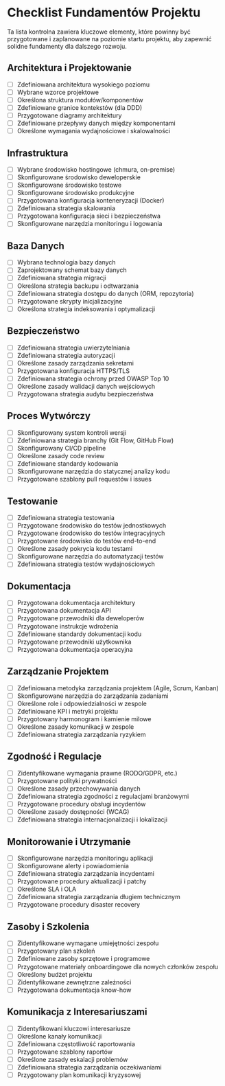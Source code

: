 # Checklist Fundamentów Projektu

Ta lista kontrolna zawiera kluczowe elementy, które powinny być przygotowane i zaplanowane na poziomie startu projektu, aby zapewnić solidne fundamenty dla dalszego rozwoju.

## Architektura i Projektowanie

- [ ] Zdefiniowana architektura wysokiego poziomu
- [ ] Wybrane wzorce projektowe
- [ ] Określona struktura modułów/komponentów
- [ ] Zdefiniowane granice kontekstów (dla DDD)
- [ ] Przygotowane diagramy architektury
- [ ] Zdefiniowane przepływy danych między komponentami
- [ ] Określone wymagania wydajnościowe i skalowalności

## Infrastruktura

- [ ] Wybrane środowisko hostingowe (chmura, on-premise)
- [ ] Skonfigurowane środowisko deweloperskie
- [ ] Skonfigurowane środowisko testowe
- [ ] Skonfigurowane środowisko produkcyjne
- [ ] Przygotowana konfiguracja konteneryzacji (Docker)
- [ ] Zdefiniowana strategia skalowania
- [ ] Przygotowana konfiguracja sieci i bezpieczeństwa
- [ ] Skonfigurowane narzędzia monitoringu i logowania

## Baza Danych

- [ ] Wybrana technologia bazy danych
- [ ] Zaprojektowany schemat bazy danych
- [ ] Zdefiniowana strategia migracji
- [ ] Określona strategia backupu i odtwarzania
- [ ] Zdefiniowana strategia dostępu do danych (ORM, repozytoria)
- [ ] Przygotowane skrypty inicjalizacyjne
- [ ] Określona strategia indeksowania i optymalizacji

## Bezpieczeństwo

- [ ] Zdefiniowana strategia uwierzytelniania
- [ ] Zdefiniowana strategia autoryzacji
- [ ] Określone zasady zarządzania sekretami
- [ ] Przygotowana konfiguracja HTTPS/TLS
- [ ] Zdefiniowana strategia ochrony przed OWASP Top 10
- [ ] Określone zasady walidacji danych wejściowych
- [ ] Przygotowana strategia audytu bezpieczeństwa

## Proces Wytwórczy

- [ ] Skonfigurowany system kontroli wersji
- [ ] Zdefiniowana strategia branchy (Git Flow, GitHub Flow)
- [ ] Skonfigurowany CI/CD pipeline
- [ ] Określone zasady code review
- [ ] Zdefiniowane standardy kodowania
- [ ] Skonfigurowane narzędzia do statycznej analizy kodu
- [ ] Przygotowane szablony pull requestów i issues

## Testowanie

- [ ] Zdefiniowana strategia testowania
- [ ] Przygotowane środowisko do testów jednostkowych
- [ ] Przygotowane środowisko do testów integracyjnych
- [ ] Przygotowane środowisko do testów end-to-end
- [ ] Określone zasady pokrycia kodu testami
- [ ] Skonfigurowane narzędzia do automatyzacji testów
- [ ] Zdefiniowana strategia testów wydajnościowych

## Dokumentacja

- [ ] Przygotowana dokumentacja architektury
- [ ] Przygotowana dokumentacja API
- [ ] Przygotowane przewodniki dla deweloperów
- [ ] Przygotowane instrukcje wdrożenia
- [ ] Zdefiniowane standardy dokumentacji kodu
- [ ] Przygotowane przewodniki użytkownika
- [ ] Przygotowana dokumentacja operacyjna

## Zarządzanie Projektem

- [ ] Zdefiniowana metodyka zarządzania projektem (Agile, Scrum, Kanban)
- [ ] Skonfigurowane narzędzia do zarządzania zadaniami
- [ ] Określone role i odpowiedzialności w zespole
- [ ] Zdefiniowane KPI i metryki projektu
- [ ] Przygotowany harmonogram i kamienie milowe
- [ ] Określone zasady komunikacji w zespole
- [ ] Zdefiniowana strategia zarządzania ryzykiem

## Zgodność i Regulacje

- [ ] Zidentyfikowane wymagania prawne (RODO/GDPR, etc.)
- [ ] Przygotowane polityki prywatności
- [ ] Określone zasady przechowywania danych
- [ ] Zdefiniowana strategia zgodności z regulacjami branżowymi
- [ ] Przygotowane procedury obsługi incydentów
- [ ] Określone zasady dostępności (WCAG)
- [ ] Zdefiniowana strategia internacjonalizacji i lokalizacji

## Monitorowanie i Utrzymanie

- [ ] Skonfigurowane narzędzia monitoringu aplikacji
- [ ] Skonfigurowane alerty i powiadomienia
- [ ] Zdefiniowana strategia zarządzania incydentami
- [ ] Przygotowane procedury aktualizacji i patchy
- [ ] Określone SLA i OLA
- [ ] Zdefiniowana strategia zarządzania długiem technicznym
- [ ] Przygotowane procedury disaster recovery

## Zasoby i Szkolenia

- [ ] Zidentyfikowane wymagane umiejętności zespołu
- [ ] Przygotowany plan szkoleń
- [ ] Zdefiniowane zasoby sprzętowe i programowe
- [ ] Przygotowane materiały onboardingowe dla nowych członków zespołu
- [ ] Określony budżet projektu
- [ ] Zidentyfikowane zewnętrzne zależności
- [ ] Przygotowana dokumentacja know-how

## Komunikacja z Interesariuszami

- [ ] Zidentyfikowani kluczowi interesariusze
- [ ] Określone kanały komunikacji
- [ ] Zdefiniowana częstotliwość raportowania
- [ ] Przygotowane szablony raportów
- [ ] Określone zasady eskalacji problemów
- [ ] Zdefiniowana strategia zarządzania oczekiwaniami
- [ ] Przygotowany plan komunikacji kryzysowej 
